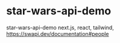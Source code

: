 # star-wars-api-demo
star-wars-api-demo
next.js, react, tailwind,
https://swapi.dev/documentation#people
